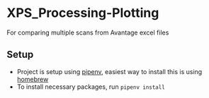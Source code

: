 # XPS_Processing-Plotting
For comparing multiple scans from Avantage excel files

## Setup

- Project is setup using [pipenv](https://pipenv.readthedocs.io/en/latest/), easiest way to install this is using [homebrew](https://brew.sh/)
- To install necessary packages, run `pipenv install`
